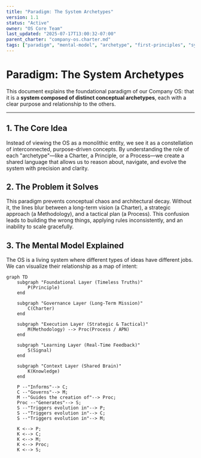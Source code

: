 ```yaml
---
title: "Paradigm: The System Archetypes"
version: 1.1
status: "Active"
owner: "OS Core Team"
last_updated: "2025-07-17T13:00:32-07:00"
parent_charter: "company-os.charter.md"
tags: ["paradigm", "mental-model", "archetype", "first-principles", "system-design"]
---
```


# **Paradigm: The System Archetypes**

This document explains the foundational paradigm of our Company OS: that it is a **system composed of distinct conceptual archetypes**, each with a clear purpose and relationship to the others.

---

## **1. The Core Idea**

Instead of viewing the OS as a monolithic entity, we see it as a constellation of interconnected, purpose-driven concepts. By understanding the role of each "archetype"—like a Charter, a Principle, or a Process—we create a shared language that allows us to reason about, navigate, and evolve the system with precision and clarity.

## **2. The Problem it Solves**

This paradigm prevents conceptual chaos and architectural decay. Without it, the lines blur between a long-term vision (a Charter), a strategic approach (a Methodology), and a tactical plan (a Process). This confusion leads to building the wrong things, applying rules inconsistently, and an inability to scale gracefully.

## **3. The Mental Model Explained**

The OS is a living system where different types of ideas have different jobs. We can visualize their relationship as a map of intent:

```mermaid
graph TD
    subgraph "Foundational Layer (Timeless Truths)"
        P(Principle)
    end

    subgraph "Governance Layer (Long-Term Mission)"
        C(Charter)
    end

    subgraph "Execution Layer (Strategic & Tactical)"
        M(Methodology) --> Proc(Process / APN)
    end

    subgraph "Learning Layer (Real-Time Feedback)"
        S(Signal)
    end

    subgraph "Context Layer (Shared Brain)"
        K(Knowledge)
    end

    P --"Informs"--> C;
    C --"Governs"--> M;
    M --"Guides the creation of"--> Proc;
    Proc --"Generates"--> S;
    S --"Triggers evolution in"--> P;
    S --"Triggers evolution in"--> C;
    S --"Triggers evolution in"--> M;

    K <--> P;
    K <--> C;
    K <--> M;
    K <--> Proc;
    K <--> S;
